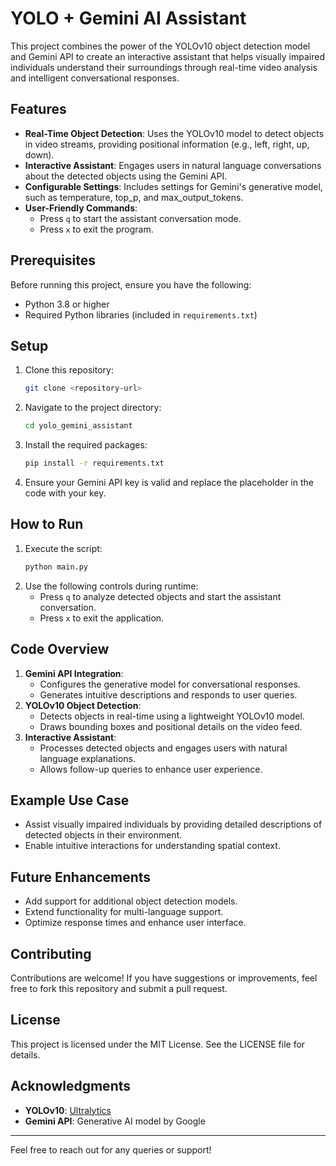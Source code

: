 # YOLO + Gemini AI Assistant

This project combines the power of the YOLOv10 object detection model and Gemini API to create an interactive assistant that helps visually impaired individuals understand their surroundings through real-time video analysis and intelligent conversational responses.

## Features

- **Real-Time Object Detection**: Uses the YOLOv10 model to detect objects in video streams, providing positional information (e.g., left, right, up, down).
- **Interactive Assistant**: Engages users in natural language conversations about the detected objects using the Gemini API.
- **Configurable Settings**: Includes settings for Gemini's generative model, such as temperature, top_p, and max_output_tokens.
- **User-Friendly Commands**:
  - Press `q` to start the assistant conversation mode.
  - Press `x` to exit the program.

## Prerequisites

Before running this project, ensure you have the following:

- Python 3.8 or higher
- Required Python libraries (included in `requirements.txt`)

## Setup

1. Clone this repository:
   ```bash
   git clone <repository-url>
   ```
2. Navigate to the project directory:
   ```bash
   cd yolo_gemini_assistant
   ```
3. Install the required packages:
   ```bash
   pip install -r requirements.txt
   ```
4. Ensure your Gemini API key is valid and replace the placeholder in the code with your key.

## How to Run

1. Execute the script:
   ```bash
   python main.py
   ```
2. Use the following controls during runtime:
   - Press `q` to analyze detected objects and start the assistant conversation.
   - Press `x` to exit the application.

## Code Overview

1. **Gemini API Integration**:
   - Configures the generative model for conversational responses.
   - Generates intuitive descriptions and responds to user queries.
2. **YOLOv10 Object Detection**:
   - Detects objects in real-time using a lightweight YOLOv10 model.
   - Draws bounding boxes and positional details on the video feed.
3. **Interactive Assistant**:
   - Processes detected objects and engages users with natural language explanations.
   - Allows follow-up queries to enhance user experience.

## Example Use Case

- Assist visually impaired individuals by providing detailed descriptions of detected objects in their environment.
- Enable intuitive interactions for understanding spatial context.

## Future Enhancements

- Add support for additional object detection models.
- Extend functionality for multi-language support.
- Optimize response times and enhance user interface.

## Contributing

Contributions are welcome! If you have suggestions or improvements, feel free to fork this repository and submit a pull request.

## License

This project is licensed under the MIT License. See the LICENSE file for details.

## Acknowledgments

- **YOLOv10**: [Ultralytics](https://github.com/ultralytics/yolov5)
- **Gemini API**: Generative AI model by Google

---

Feel free to reach out for any queries or support!
